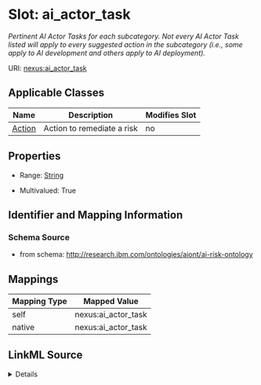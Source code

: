 

# Slot: ai_actor_task


_Pertinent AI Actor Tasks for each subcategory. Not every AI Actor Task listed will apply to every suggested action in the subcategory (i.e., some apply to AI development and others apply to AI deployment)._





URI: [nexus:ai_actor_task](http://research.ibm.com/ontologies/aiont/ai_actor_task)



<!-- no inheritance hierarchy -->





## Applicable Classes

| Name | Description | Modifies Slot |
| --- | --- | --- |
| [Action](Action.md) | Action to remediate a risk |  no  |







## Properties

* Range: [String](String.md)

* Multivalued: True





## Identifier and Mapping Information







### Schema Source


* from schema: http://research.ibm.com/ontologies/aiont/ai-risk-ontology




## Mappings

| Mapping Type | Mapped Value |
| ---  | ---  |
| self | nexus:ai_actor_task |
| native | nexus:ai_actor_task |




## LinkML Source

<details>
```yaml
name: ai_actor_task
description: Pertinent AI Actor Tasks for each subcategory. Not every AI Actor Task
  listed will apply to every suggested action in the subcategory (i.e., some apply
  to AI development and others apply to AI deployment).
from_schema: http://research.ibm.com/ontologies/aiont/ai-risk-ontology
rank: 1000
alias: ai_actor_task
owner: Action
domain_of:
- Action
range: string
multivalued: true

```
</details>